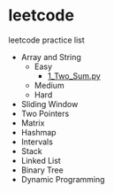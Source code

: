 # leetcode
leetcode practice list
- Array and String
  - Easy
    - [1_Two_Sum.py](/Array/Esay/1_Two_Sum.py)
  - Medium
  - Hard
- Sliding Window
- Two Pointers
- Matrix
- Hashmap
- Intervals
- Stack
- Linked List
- Binary Tree
- Dynamic Programming
  
  
